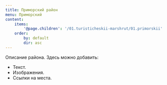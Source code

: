 ```yaml
---
title: Приморский район
menu: Приморский
content:
    items:
        '@page.children': '/01.turisticheskii-marshrut/01.primorskii'
    order:
        by: default
        dir: asc
---
```


Описание района. Здесь можно добавить:
- Текст.
- Изображения.
- Ссылки на места.